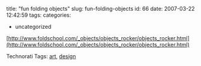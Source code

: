 title: "fun folding objects"
slug: fun-folding-objects
id: 66
date: 2007-03-22 12:42:59
tags: 
categories: 
- uncategorized

[http://www.foldschool.com/_objects/objects_rocker/objects_rocker.html](http://www.foldschool.com/_objects/objects_rocker/objects_rocker.html)
<!-- technorati tags start -->

Technorati Tags: [art](http://www.technorati.com/tag/art), [design](http://www.technorati.com/tag/design)
<!-- technorati tags end -->
